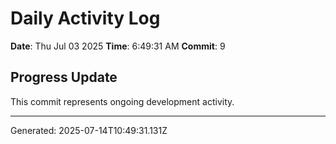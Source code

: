 # Daily Activity Log

**Date**: Thu Jul 03 2025
**Time**: 6:49:31 AM
**Commit**: 9

## Progress Update

This commit represents ongoing development activity.

---
Generated: 2025-07-14T10:49:31.131Z
